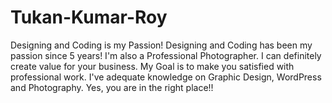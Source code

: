 # Tukan-Kumar-Roy
Designing and Coding is my Passion! Designing and Coding has been my passion since 5 years! I'm also a Professional Photographer. I can definitely create value for your business. My Goal is to make you satisfied with professional work. I've adequate knowledge on Graphic Design, WordPress and Photography. Yes, you are in the right place!!

